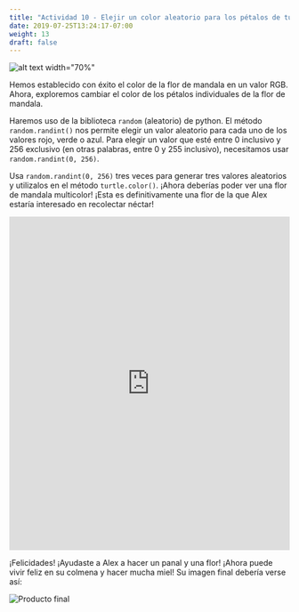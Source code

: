 ```yaml
---
title: "Actividad 10 - Elejir un color aleatorio para los pétalos de tu flor de mandala"
date: 2019-07-25T13:24:17-07:00
weight: 13
draft: false
---
```


![alt text width="70%"](../media/mandala-color.png "Flor de mandala con petalos de colores aleatorios")

Hemos establecido con éxito el color de la flor de mandala en un valor RGB. Ahora, exploremos cambiar el color de los pétalos individuales de la flor de mandala.

Haremos uso de la biblioteca `random` (aleatorio) de python. El método `random.randint()` nos permite elegir un valor aleatorio para cada uno de los valores rojo, verde o azul. Para elegir un valor que esté entre 0 inclusivo y 256 exclusivo (en otras palabras, entre 0 y 255 inclusivo), necesitamos usar `random.randint(0, 256)`.

Usa `random.randint(0, 256)` tres veces para generar tres valores aleatorios y utilizalos en el método `turtle.color()`. ¡Ahora deberías poder ver una flor de mandala multicolor! ¡Esta es definitivamente una flor de la que Alex estaría interesado en recolectar néctar!

<iframe src="https://trinket.io/embed/python/683a7a6919" width="100%" height="600" frameborder="0" marginwidth="0" marginheight="0" allowfullscreen></iframe>

¡Felicidades! ¡Ayudaste a Alex a hacer un panal y una flor! ¡Ahora puede vivir feliz en su colmena y hacer mucha miel! Su imagen final debería verse así:

![Producto final](https://paper-attachments.dropbox.com/s_6DE744F5F42D9843D8BF3A4073281FC6AA4B5E70B001CCD7879563112D6136E1_1563991731125_final_image.png)